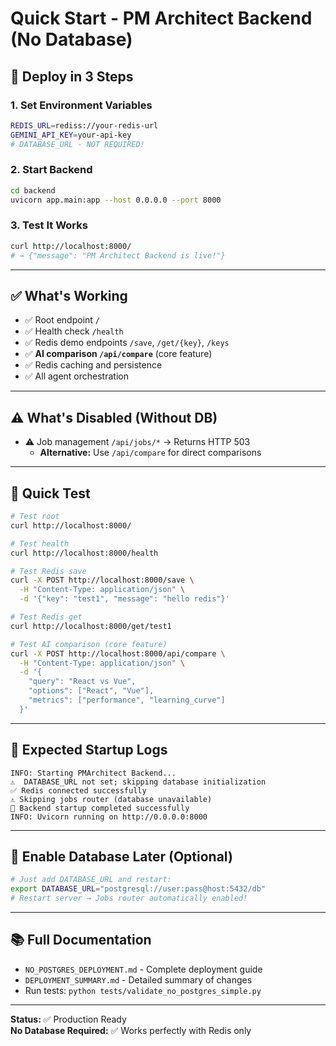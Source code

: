 # Quick Start - PM Architect Backend (No Database)

## 🚀 Deploy in 3 Steps

### 1. Set Environment Variables
```bash
REDIS_URL=rediss://your-redis-url
GEMINI_API_KEY=your-api-key
# DATABASE_URL - NOT REQUIRED!
```

### 2. Start Backend
```bash
cd backend
uvicorn app.main:app --host 0.0.0.0 --port 8000
```

### 3. Test It Works
```bash
curl http://localhost:8000/
# → {"message": "PM Architect Backend is live!"}
```

---

## ✅ What's Working

- ✅ Root endpoint `/`
- ✅ Health check `/health`
- ✅ Redis demo endpoints `/save`, `/get/{key}`, `/keys`
- ✅ **AI comparison `/api/compare`** (core feature)
- ✅ Redis caching and persistence
- ✅ All agent orchestration

---

## ⚠️ What's Disabled (Without DB)

- ⚠️ Job management `/api/jobs/*` → Returns HTTP 503
  - **Alternative:** Use `/api/compare` for direct comparisons

---

## 🧪 Quick Test

```bash
# Test root
curl http://localhost:8000/

# Test health
curl http://localhost:8000/health

# Test Redis save
curl -X POST http://localhost:8000/save \
  -H "Content-Type: application/json" \
  -d '{"key": "test1", "message": "hello redis"}'

# Test Redis get
curl http://localhost:8000/get/test1

# Test AI comparison (core feature)
curl -X POST http://localhost:8000/api/compare \
  -H "Content-Type: application/json" \
  -d '{
    "query": "React vs Vue",
    "options": ["React", "Vue"],
    "metrics": ["performance", "learning_curve"]
  }'
```

---

## 📝 Expected Startup Logs

```
INFO: Starting PMArchitect Backend...
⚠️  DATABASE_URL not set; skipping database initialization
✅ Redis connected successfully
⚠️ Skipping jobs router (database unavailable)
🎉 Backend startup completed successfully
INFO: Uvicorn running on http://0.0.0.0:8000
```

---

## 🔄 Enable Database Later (Optional)

```bash
# Just add DATABASE_URL and restart:
export DATABASE_URL="postgresql://user:pass@host:5432/db"
# Restart server → Jobs router automatically enabled!
```

---

## 📚 Full Documentation

- `NO_POSTGRES_DEPLOYMENT.md` - Complete deployment guide
- `DEPLOYMENT_SUMMARY.md` - Detailed summary of changes
- Run tests: `python tests/validate_no_postgres_simple.py`

---

**Status:** ✅ Production Ready  
**No Database Required:** ✅ Works perfectly with Redis only

